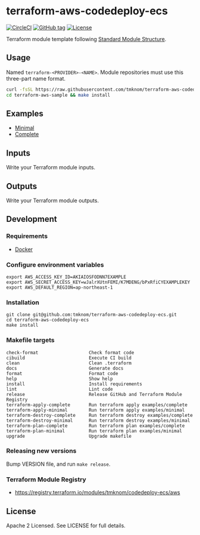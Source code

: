 # terraform-aws-codedeploy-ecs

[![CircleCI](https://circleci.com/gh/tmknom/terraform-aws-codedeploy-ecs.svg?style=svg)](https://circleci.com/gh/tmknom/terraform-aws-codedeploy-ecs)
[![GitHub tag](https://img.shields.io/github/tag/tmknom/terraform-aws-codedeploy-ecs.svg)](https://registry.terraform.io/modules/tmknom/codedeploy-ecs/aws)
[![License](https://img.shields.io/github/license/tmknom/terraform-aws-codedeploy-ecs.svg)](https://opensource.org/licenses/Apache-2.0)

Terraform module template following [Standard Module Structure](https://www.terraform.io/docs/modules/create.html#standard-module-structure).

## Usage

Named `terraform-<PROVIDER>-<NAME>`. Module repositories must use this three-part name format.

```sh
curl -fsSL https://raw.githubusercontent.com/tmknom/terraform-aws-codedeploy-ecs/master/install | sh -s terraform-aws-sample
cd terraform-aws-sample && make install
```

## Examples

- [Minimal](https://github.com/tmknom/terraform-aws-codedeploy-ecs/tree/master/examples/minimal)
- [Complete](https://github.com/tmknom/terraform-aws-codedeploy-ecs/tree/master/examples/complete)

## Inputs

Write your Terraform module inputs.

## Outputs

Write your Terraform module outputs.

## Development

### Requirements

- [Docker](https://www.docker.com/)

### Configure environment variables

```shell
export AWS_ACCESS_KEY_ID=AKIAIOSFODNN7EXAMPLE
export AWS_SECRET_ACCESS_KEY=wJalrXUtnFEMI/K7MDENG/bPxRfiCYEXAMPLEKEY
export AWS_DEFAULT_REGION=ap-northeast-1
```

### Installation

```shell
git clone git@github.com:tmknom/terraform-aws-codedeploy-ecs.git
cd terraform-aws-codedeploy-ecs
make install
```

### Makefile targets

```text
check-format                   Check format code
cibuild                        Execute CI build
clean                          Clean .terraform
docs                           Generate docs
format                         Format code
help                           Show help
install                        Install requirements
lint                           Lint code
release                        Release GitHub and Terraform Module Registry
terraform-apply-complete       Run terraform apply examples/complete
terraform-apply-minimal        Run terraform apply examples/minimal
terraform-destroy-complete     Run terraform destroy examples/complete
terraform-destroy-minimal      Run terraform destroy examples/minimal
terraform-plan-complete        Run terraform plan examples/complete
terraform-plan-minimal         Run terraform plan examples/minimal
upgrade                        Upgrade makefile
```

### Releasing new versions

Bump VERSION file, and run `make release`.

### Terraform Module Registry

- <https://registry.terraform.io/modules/tmknom/codedeploy-ecs/aws>

## License

Apache 2 Licensed. See LICENSE for full details.
